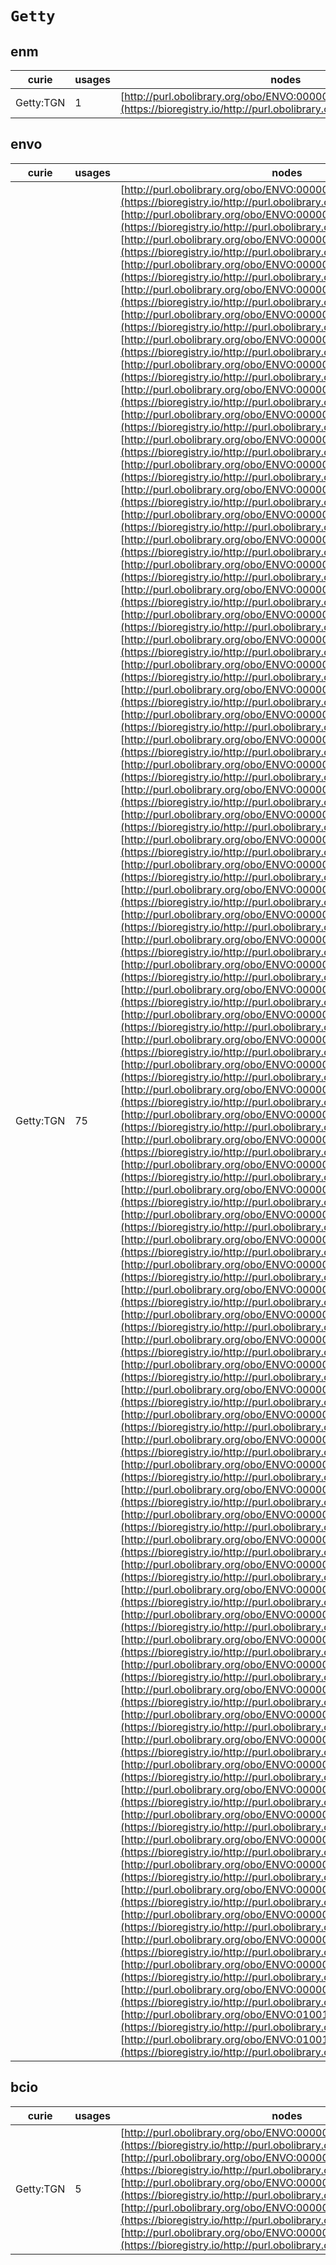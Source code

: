 # `Getty`

## enm

| curie     |   usages | nodes                                                                                                               |
|-----------|----------|---------------------------------------------------------------------------------------------------------------------|
| Getty:TGN |        1 | [http://purl.obolibrary.org/obo/ENVO:00000194](https://bioregistry.io/http://purl.obolibrary.org/obo/ENVO:00000194) |
## envo

| curie     |   usages | nodes                                                                                                                                                                                                                                                                                                                                                                                                                                                                                                                                                                                                                                                                                                                                                                                                                                                                                                                                                                                                                                                                                                                                                                                                                                                                                                                                                                                                                                                                                                                                                                                                                                                                                                                                                                                                                                                                                                                                                                                                                                                                                                                                                                                                                                                                                                                                                                                                                                                                                                                                                                                                                                                                                                                                                                                                                                                                                                                                                                                                                                                                                                                                                                                                                                                                                                                                                                                                                                                                                                                                                                                                                                                                                                                                                                                                                                                                                                                                                                                                                                                                                                                                                                                                                                                                                                                                                                                                                                                                                                                                                                                                                                                                                                                                                                                                                                                                                                                                                                                                                                                                                                                                                                                                                                                                                                                                                                                                                                                                                                                                                                                                                                                                                                                                                                                                                                                                                                                                                                                                                                                                                                                                                                                                                                                                                                                                                                                                                                                                                                                                                                                                                                                                                                                                                                                                                                                                                                                                                                                                                                                                                                                                                                                                                                                                                                                                                                                                                                                                                                                                                                                                                                                                                                                                                                                                                                                                                                                                                                                                                                                                                                                                                                                                                                                                                                                                                                                                                                                                                                                                                                                                                                                                                                                                                                                                                                                                                                                                                                                                                                                                                                                                 |
|-----------|----------|---------------------------------------------------------------------------------------------------------------------------------------------------------------------------------------------------------------------------------------------------------------------------------------------------------------------------------------------------------------------------------------------------------------------------------------------------------------------------------------------------------------------------------------------------------------------------------------------------------------------------------------------------------------------------------------------------------------------------------------------------------------------------------------------------------------------------------------------------------------------------------------------------------------------------------------------------------------------------------------------------------------------------------------------------------------------------------------------------------------------------------------------------------------------------------------------------------------------------------------------------------------------------------------------------------------------------------------------------------------------------------------------------------------------------------------------------------------------------------------------------------------------------------------------------------------------------------------------------------------------------------------------------------------------------------------------------------------------------------------------------------------------------------------------------------------------------------------------------------------------------------------------------------------------------------------------------------------------------------------------------------------------------------------------------------------------------------------------------------------------------------------------------------------------------------------------------------------------------------------------------------------------------------------------------------------------------------------------------------------------------------------------------------------------------------------------------------------------------------------------------------------------------------------------------------------------------------------------------------------------------------------------------------------------------------------------------------------------------------------------------------------------------------------------------------------------------------------------------------------------------------------------------------------------------------------------------------------------------------------------------------------------------------------------------------------------------------------------------------------------------------------------------------------------------------------------------------------------------------------------------------------------------------------------------------------------------------------------------------------------------------------------------------------------------------------------------------------------------------------------------------------------------------------------------------------------------------------------------------------------------------------------------------------------------------------------------------------------------------------------------------------------------------------------------------------------------------------------------------------------------------------------------------------------------------------------------------------------------------------------------------------------------------------------------------------------------------------------------------------------------------------------------------------------------------------------------------------------------------------------------------------------------------------------------------------------------------------------------------------------------------------------------------------------------------------------------------------------------------------------------------------------------------------------------------------------------------------------------------------------------------------------------------------------------------------------------------------------------------------------------------------------------------------------------------------------------------------------------------------------------------------------------------------------------------------------------------------------------------------------------------------------------------------------------------------------------------------------------------------------------------------------------------------------------------------------------------------------------------------------------------------------------------------------------------------------------------------------------------------------------------------------------------------------------------------------------------------------------------------------------------------------------------------------------------------------------------------------------------------------------------------------------------------------------------------------------------------------------------------------------------------------------------------------------------------------------------------------------------------------------------------------------------------------------------------------------------------------------------------------------------------------------------------------------------------------------------------------------------------------------------------------------------------------------------------------------------------------------------------------------------------------------------------------------------------------------------------------------------------------------------------------------------------------------------------------------------------------------------------------------------------------------------------------------------------------------------------------------------------------------------------------------------------------------------------------------------------------------------------------------------------------------------------------------------------------------------------------------------------------------------------------------------------------------------------------------------------------------------------------------------------------------------------------------------------------------------------------------------------------------------------------------------------------------------------------------------------------------------------------------------------------------------------------------------------------------------------------------------------------------------------------------------------------------------------------------------------------------------------------------------------------------------------------------------------------------------------------------------------------------------------------------------------------------------------------------------------------------------------------------------------------------------------------------------------------------------------------------------------------------------------------------------------------------------------------------------------------------------------------------------------------------------------------------------------------------------------------------------------------------------------------------------------------------------------------------------------------------------------------------------------------------------------------------------------------------------------------------------------------------------------------------------------------------------------------------------------------------------------------------------------------------------------------------------------------------------------------------------------------------------------------------------------------------------------------------------------------------------------------------------------------------------------------------------------------------------------------------------------------------------------------------------------------------------------------------------------------------------------------------------------------------------------------------------------------------------------------------------------------------------------|
| Getty:TGN |       75 | [http://purl.obolibrary.org/obo/ENVO:00000004](https://bioregistry.io/http://purl.obolibrary.org/obo/ENVO:00000004), [http://purl.obolibrary.org/obo/ENVO:00000005](https://bioregistry.io/http://purl.obolibrary.org/obo/ENVO:00000005), [http://purl.obolibrary.org/obo/ENVO:00000006](https://bioregistry.io/http://purl.obolibrary.org/obo/ENVO:00000006), [http://purl.obolibrary.org/obo/ENVO:00000007](https://bioregistry.io/http://purl.obolibrary.org/obo/ENVO:00000007), [http://purl.obolibrary.org/obo/ENVO:00000008](https://bioregistry.io/http://purl.obolibrary.org/obo/ENVO:00000008), [http://purl.obolibrary.org/obo/ENVO:00000009](https://bioregistry.io/http://purl.obolibrary.org/obo/ENVO:00000009), [http://purl.obolibrary.org/obo/ENVO:00000023](https://bioregistry.io/http://purl.obolibrary.org/obo/ENVO:00000023), [http://purl.obolibrary.org/obo/ENVO:00000029](https://bioregistry.io/http://purl.obolibrary.org/obo/ENVO:00000029), [http://purl.obolibrary.org/obo/ENVO:00000031](https://bioregistry.io/http://purl.obolibrary.org/obo/ENVO:00000031), [http://purl.obolibrary.org/obo/ENVO:00000033](https://bioregistry.io/http://purl.obolibrary.org/obo/ENVO:00000033), [http://purl.obolibrary.org/obo/ENVO:00000040](https://bioregistry.io/http://purl.obolibrary.org/obo/ENVO:00000040), [http://purl.obolibrary.org/obo/ENVO:00000062](https://bioregistry.io/http://purl.obolibrary.org/obo/ENVO:00000062), [http://purl.obolibrary.org/obo/ENVO:00000063](https://bioregistry.io/http://purl.obolibrary.org/obo/ENVO:00000063), [http://purl.obolibrary.org/obo/ENVO:00000064](https://bioregistry.io/http://purl.obolibrary.org/obo/ENVO:00000064), [http://purl.obolibrary.org/obo/ENVO:00000065](https://bioregistry.io/http://purl.obolibrary.org/obo/ENVO:00000065), [http://purl.obolibrary.org/obo/ENVO:00000068](https://bioregistry.io/http://purl.obolibrary.org/obo/ENVO:00000068), [http://purl.obolibrary.org/obo/ENVO:00000069](https://bioregistry.io/http://purl.obolibrary.org/obo/ENVO:00000069), [http://purl.obolibrary.org/obo/ENVO:00000072](https://bioregistry.io/http://purl.obolibrary.org/obo/ENVO:00000072), [http://purl.obolibrary.org/obo/ENVO:00000077](https://bioregistry.io/http://purl.obolibrary.org/obo/ENVO:00000077), [http://purl.obolibrary.org/obo/ENVO:00000078](https://bioregistry.io/http://purl.obolibrary.org/obo/ENVO:00000078), [http://purl.obolibrary.org/obo/ENVO:00000080](https://bioregistry.io/http://purl.obolibrary.org/obo/ENVO:00000080), [http://purl.obolibrary.org/obo/ENVO:00000084](https://bioregistry.io/http://purl.obolibrary.org/obo/ENVO:00000084), [http://purl.obolibrary.org/obo/ENVO:00000094](https://bioregistry.io/http://purl.obolibrary.org/obo/ENVO:00000094), [http://purl.obolibrary.org/obo/ENVO:00000095](https://bioregistry.io/http://purl.obolibrary.org/obo/ENVO:00000095), [http://purl.obolibrary.org/obo/ENVO:00000098](https://bioregistry.io/http://purl.obolibrary.org/obo/ENVO:00000098), [http://purl.obolibrary.org/obo/ENVO:00000100](https://bioregistry.io/http://purl.obolibrary.org/obo/ENVO:00000100), [http://purl.obolibrary.org/obo/ENVO:00000101](https://bioregistry.io/http://purl.obolibrary.org/obo/ENVO:00000101), [http://purl.obolibrary.org/obo/ENVO:00000104](https://bioregistry.io/http://purl.obolibrary.org/obo/ENVO:00000104), [http://purl.obolibrary.org/obo/ENVO:00000106](https://bioregistry.io/http://purl.obolibrary.org/obo/ENVO:00000106), [http://purl.obolibrary.org/obo/ENVO:00000109](https://bioregistry.io/http://purl.obolibrary.org/obo/ENVO:00000109), [http://purl.obolibrary.org/obo/ENVO:00000111](https://bioregistry.io/http://purl.obolibrary.org/obo/ENVO:00000111), [http://purl.obolibrary.org/obo/ENVO:00000122](https://bioregistry.io/http://purl.obolibrary.org/obo/ENVO:00000122), [http://purl.obolibrary.org/obo/ENVO:00000131](https://bioregistry.io/http://purl.obolibrary.org/obo/ENVO:00000131), [http://purl.obolibrary.org/obo/ENVO:00000143](https://bioregistry.io/http://purl.obolibrary.org/obo/ENVO:00000143), [http://purl.obolibrary.org/obo/ENVO:00000145](https://bioregistry.io/http://purl.obolibrary.org/obo/ENVO:00000145), [http://purl.obolibrary.org/obo/ENVO:00000146](https://bioregistry.io/http://purl.obolibrary.org/obo/ENVO:00000146), [http://purl.obolibrary.org/obo/ENVO:00000147](https://bioregistry.io/http://purl.obolibrary.org/obo/ENVO:00000147), [http://purl.obolibrary.org/obo/ENVO:00000156](https://bioregistry.io/http://purl.obolibrary.org/obo/ENVO:00000156), [http://purl.obolibrary.org/obo/ENVO:00000167](https://bioregistry.io/http://purl.obolibrary.org/obo/ENVO:00000167), [http://purl.obolibrary.org/obo/ENVO:00000169](https://bioregistry.io/http://purl.obolibrary.org/obo/ENVO:00000169), [http://purl.obolibrary.org/obo/ENVO:00000170](https://bioregistry.io/http://purl.obolibrary.org/obo/ENVO:00000170), [http://purl.obolibrary.org/obo/ENVO:00000172](https://bioregistry.io/http://purl.obolibrary.org/obo/ENVO:00000172), [http://purl.obolibrary.org/obo/ENVO:00000174](https://bioregistry.io/http://purl.obolibrary.org/obo/ENVO:00000174), [http://purl.obolibrary.org/obo/ENVO:00000175](https://bioregistry.io/http://purl.obolibrary.org/obo/ENVO:00000175), [http://purl.obolibrary.org/obo/ENVO:00000178](https://bioregistry.io/http://purl.obolibrary.org/obo/ENVO:00000178), [http://purl.obolibrary.org/obo/ENVO:00000182](https://bioregistry.io/http://purl.obolibrary.org/obo/ENVO:00000182), [http://purl.obolibrary.org/obo/ENVO:00000194](https://bioregistry.io/http://purl.obolibrary.org/obo/ENVO:00000194), [http://purl.obolibrary.org/obo/ENVO:00000220](https://bioregistry.io/http://purl.obolibrary.org/obo/ENVO:00000220), [http://purl.obolibrary.org/obo/ENVO:00000260](https://bioregistry.io/http://purl.obolibrary.org/obo/ENVO:00000260), [http://purl.obolibrary.org/obo/ENVO:00000264](https://bioregistry.io/http://purl.obolibrary.org/obo/ENVO:00000264), [http://purl.obolibrary.org/obo/ENVO:00000267](https://bioregistry.io/http://purl.obolibrary.org/obo/ENVO:00000267), [http://purl.obolibrary.org/obo/ENVO:00000272](https://bioregistry.io/http://purl.obolibrary.org/obo/ENVO:00000272), [http://purl.obolibrary.org/obo/ENVO:00000275](https://bioregistry.io/http://purl.obolibrary.org/obo/ENVO:00000275), [http://purl.obolibrary.org/obo/ENVO:00000279](https://bioregistry.io/http://purl.obolibrary.org/obo/ENVO:00000279), [http://purl.obolibrary.org/obo/ENVO:00000280](https://bioregistry.io/http://purl.obolibrary.org/obo/ENVO:00000280), [http://purl.obolibrary.org/obo/ENVO:00000283](https://bioregistry.io/http://purl.obolibrary.org/obo/ENVO:00000283), [http://purl.obolibrary.org/obo/ENVO:00000292](https://bioregistry.io/http://purl.obolibrary.org/obo/ENVO:00000292), [http://purl.obolibrary.org/obo/ENVO:00000300](https://bioregistry.io/http://purl.obolibrary.org/obo/ENVO:00000300), [http://purl.obolibrary.org/obo/ENVO:00000305](https://bioregistry.io/http://purl.obolibrary.org/obo/ENVO:00000305), [http://purl.obolibrary.org/obo/ENVO:00000309](https://bioregistry.io/http://purl.obolibrary.org/obo/ENVO:00000309), [http://purl.obolibrary.org/obo/ENVO:00000320](https://bioregistry.io/http://purl.obolibrary.org/obo/ENVO:00000320), [http://purl.obolibrary.org/obo/ENVO:00000382](https://bioregistry.io/http://purl.obolibrary.org/obo/ENVO:00000382), [http://purl.obolibrary.org/obo/ENVO:00000383](https://bioregistry.io/http://purl.obolibrary.org/obo/ENVO:00000383), [http://purl.obolibrary.org/obo/ENVO:00000398](https://bioregistry.io/http://purl.obolibrary.org/obo/ENVO:00000398), [http://purl.obolibrary.org/obo/ENVO:00000423](https://bioregistry.io/http://purl.obolibrary.org/obo/ENVO:00000423), [http://purl.obolibrary.org/obo/ENVO:00000477](https://bioregistry.io/http://purl.obolibrary.org/obo/ENVO:00000477), [http://purl.obolibrary.org/obo/ENVO:00000495](https://bioregistry.io/http://purl.obolibrary.org/obo/ENVO:00000495), [http://purl.obolibrary.org/obo/ENVO:00000508](https://bioregistry.io/http://purl.obolibrary.org/obo/ENVO:00000508), [http://purl.obolibrary.org/obo/ENVO:00000517](https://bioregistry.io/http://purl.obolibrary.org/obo/ENVO:00000517), [http://purl.obolibrary.org/obo/ENVO:00000520](https://bioregistry.io/http://purl.obolibrary.org/obo/ENVO:00000520), [http://purl.obolibrary.org/obo/ENVO:00000530](https://bioregistry.io/http://purl.obolibrary.org/obo/ENVO:00000530), [http://purl.obolibrary.org/obo/ENVO:00000549](https://bioregistry.io/http://purl.obolibrary.org/obo/ENVO:00000549), [http://purl.obolibrary.org/obo/ENVO:00000550](https://bioregistry.io/http://purl.obolibrary.org/obo/ENVO:00000550), [http://purl.obolibrary.org/obo/ENVO:01001206](https://bioregistry.io/http://purl.obolibrary.org/obo/ENVO:01001206), [http://purl.obolibrary.org/obo/ENVO:01001209](https://bioregistry.io/http://purl.obolibrary.org/obo/ENVO:01001209) |
## bcio

| curie     |   usages | nodes                                                                                                                                                                                                                                                                                                                                                                                                                                                                                                                                                                                                   |
|-----------|----------|---------------------------------------------------------------------------------------------------------------------------------------------------------------------------------------------------------------------------------------------------------------------------------------------------------------------------------------------------------------------------------------------------------------------------------------------------------------------------------------------------------------------------------------------------------------------------------------------------------|
| Getty:TGN |        5 | [http://purl.obolibrary.org/obo/ENVO:00000062](https://bioregistry.io/http://purl.obolibrary.org/obo/ENVO:00000062), [http://purl.obolibrary.org/obo/ENVO:00000064](https://bioregistry.io/http://purl.obolibrary.org/obo/ENVO:00000064), [http://purl.obolibrary.org/obo/ENVO:00000106](https://bioregistry.io/http://purl.obolibrary.org/obo/ENVO:00000106), [http://purl.obolibrary.org/obo/ENVO:00000109](https://bioregistry.io/http://purl.obolibrary.org/obo/ENVO:00000109), [http://purl.obolibrary.org/obo/ENVO:00000111](https://bioregistry.io/http://purl.obolibrary.org/obo/ENVO:00000111) |
